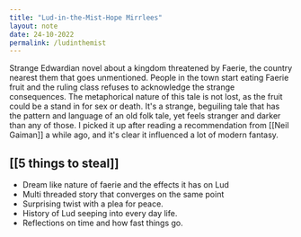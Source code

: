 ```yaml
---
title: "Lud-in-the-Mist-Hope Mirrlees"
layout: note
date: 24-10-2022
permalink: /ludinthemist
---
```



Strange Edwardian novel about a kingdom threatened by Faerie, the country nearest them that goes unmentioned. People in the town start eating Faerie fruit and the ruling class refuses to acknowledge the strange consequences. The metaphorical nature of this tale is not lost, as the fruit could be a stand in for sex or death. It's a strange, beguiling tale that has the pattern and language of an old folk tale, yet feels stranger and darker than any of those. I picked it up after reading a recommendation from [[Neil Gaiman]] a while ago, and it's clear it influenced a lot of modern fantasy. 

## [[5 things to steal]]

- Dream like nature of faerie and the effects it has on Lud
- Multi threaded story that converges on the same point
- Surprising twist with a plea for peace. 
- History of Lud seeping into every day life. 
- Reflections on time and how fast things go.
